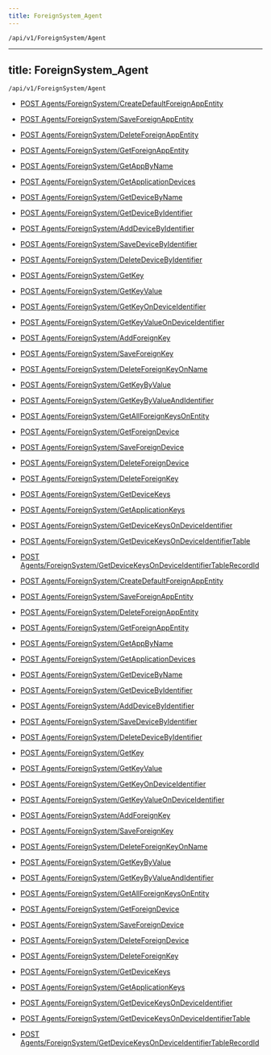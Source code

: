 ```yaml
---
title: ForeignSystem_Agent
---
```


```http
/api/v1/ForeignSystem/Agent
```

---
title: ForeignSystem_Agent
---

```http
/api/v1/ForeignSystem/Agent
```




* [POST Agents/ForeignSystem/CreateDefaultForeignAppEntity](v1ForeignSystemAgent_CreateDefaultForeignAppEntity.md)

* [POST Agents/ForeignSystem/SaveForeignAppEntity](v1ForeignSystemAgent_SaveForeignAppEntity.md)

* [POST Agents/ForeignSystem/DeleteForeignAppEntity](v1ForeignSystemAgent_DeleteForeignAppEntity.md)

* [POST Agents/ForeignSystem/GetForeignAppEntity](v1ForeignSystemAgent_GetForeignAppEntity.md)

* [POST Agents/ForeignSystem/GetAppByName](v1ForeignSystemAgent_GetAppByName.md)

* [POST Agents/ForeignSystem/GetApplicationDevices](v1ForeignSystemAgent_GetApplicationDevices.md)

* [POST Agents/ForeignSystem/GetDeviceByName](v1ForeignSystemAgent_GetDeviceByName.md)

* [POST Agents/ForeignSystem/GetDeviceByIdentifier](v1ForeignSystemAgent_GetDeviceByIdentifier.md)

* [POST Agents/ForeignSystem/AddDeviceByIdentifier](v1ForeignSystemAgent_AddDeviceByIdentifier.md)

* [POST Agents/ForeignSystem/SaveDeviceByIdentifier](v1ForeignSystemAgent_SaveDeviceByIdentifier.md)

* [POST Agents/ForeignSystem/DeleteDeviceByIdentifier](v1ForeignSystemAgent_DeleteDeviceByIdentifier.md)

* [POST Agents/ForeignSystem/GetKey](v1ForeignSystemAgent_GetKey.md)

* [POST Agents/ForeignSystem/GetKeyValue](v1ForeignSystemAgent_GetKeyValue.md)

* [POST Agents/ForeignSystem/GetKeyOnDeviceIdentifier](v1ForeignSystemAgent_GetKeyOnDeviceIdentifier.md)

* [POST Agents/ForeignSystem/GetKeyValueOnDeviceIdentifier](v1ForeignSystemAgent_GetKeyValueOnDeviceIdentifier.md)

* [POST Agents/ForeignSystem/AddForeignKey](v1ForeignSystemAgent_AddForeignKey.md)

* [POST Agents/ForeignSystem/SaveForeignKey](v1ForeignSystemAgent_SaveForeignKey.md)

* [POST Agents/ForeignSystem/DeleteForeignKeyOnName](v1ForeignSystemAgent_DeleteForeignKeyOnName.md)

* [POST Agents/ForeignSystem/GetKeyByValue](v1ForeignSystemAgent_GetKeyByValue.md)

* [POST Agents/ForeignSystem/GetKeyByValueAndIdentifier](v1ForeignSystemAgent_GetKeyByValueAndIdentifier.md)

* [POST Agents/ForeignSystem/GetAllForeignKeysOnEntity](v1ForeignSystemAgent_GetAllForeignKeysOnEntity.md)

* [POST Agents/ForeignSystem/GetForeignDevice](v1ForeignSystemAgent_GetForeignDevice.md)

* [POST Agents/ForeignSystem/SaveForeignDevice](v1ForeignSystemAgent_SaveForeignDevice.md)

* [POST Agents/ForeignSystem/DeleteForeignDevice](v1ForeignSystemAgent_DeleteForeignDevice.md)

* [POST Agents/ForeignSystem/DeleteForeignKey](v1ForeignSystemAgent_DeleteForeignKey.md)

* [POST Agents/ForeignSystem/GetDeviceKeys](v1ForeignSystemAgent_GetDeviceKeys.md)

* [POST Agents/ForeignSystem/GetApplicationKeys](v1ForeignSystemAgent_GetApplicationKeys.md)

* [POST Agents/ForeignSystem/GetDeviceKeysOnDeviceIdentifier](v1ForeignSystemAgent_GetDeviceKeysOnDeviceIdentifier.md)

* [POST Agents/ForeignSystem/GetDeviceKeysOnDeviceIdentifierTable](v1ForeignSystemAgent_GetDeviceKeysOnDeviceIdentifierTable.md)

* [POST Agents/ForeignSystem/GetDeviceKeysOnDeviceIdentifierTableRecordId](v1ForeignSystemAgent_GetDeviceKeysOnDeviceIdentifierTableRecordId.md)


* [POST Agents/ForeignSystem/CreateDefaultForeignAppEntity](v1ForeignSystemAgent_CreateDefaultForeignAppEntity.md)

* [POST Agents/ForeignSystem/SaveForeignAppEntity](v1ForeignSystemAgent_SaveForeignAppEntity.md)

* [POST Agents/ForeignSystem/DeleteForeignAppEntity](v1ForeignSystemAgent_DeleteForeignAppEntity.md)

* [POST Agents/ForeignSystem/GetForeignAppEntity](v1ForeignSystemAgent_GetForeignAppEntity.md)

* [POST Agents/ForeignSystem/GetAppByName](v1ForeignSystemAgent_GetAppByName.md)

* [POST Agents/ForeignSystem/GetApplicationDevices](v1ForeignSystemAgent_GetApplicationDevices.md)

* [POST Agents/ForeignSystem/GetDeviceByName](v1ForeignSystemAgent_GetDeviceByName.md)

* [POST Agents/ForeignSystem/GetDeviceByIdentifier](v1ForeignSystemAgent_GetDeviceByIdentifier.md)

* [POST Agents/ForeignSystem/AddDeviceByIdentifier](v1ForeignSystemAgent_AddDeviceByIdentifier.md)

* [POST Agents/ForeignSystem/SaveDeviceByIdentifier](v1ForeignSystemAgent_SaveDeviceByIdentifier.md)

* [POST Agents/ForeignSystem/DeleteDeviceByIdentifier](v1ForeignSystemAgent_DeleteDeviceByIdentifier.md)

* [POST Agents/ForeignSystem/GetKey](v1ForeignSystemAgent_GetKey.md)

* [POST Agents/ForeignSystem/GetKeyValue](v1ForeignSystemAgent_GetKeyValue.md)

* [POST Agents/ForeignSystem/GetKeyOnDeviceIdentifier](v1ForeignSystemAgent_GetKeyOnDeviceIdentifier.md)

* [POST Agents/ForeignSystem/GetKeyValueOnDeviceIdentifier](v1ForeignSystemAgent_GetKeyValueOnDeviceIdentifier.md)

* [POST Agents/ForeignSystem/AddForeignKey](v1ForeignSystemAgent_AddForeignKey.md)

* [POST Agents/ForeignSystem/SaveForeignKey](v1ForeignSystemAgent_SaveForeignKey.md)

* [POST Agents/ForeignSystem/DeleteForeignKeyOnName](v1ForeignSystemAgent_DeleteForeignKeyOnName.md)

* [POST Agents/ForeignSystem/GetKeyByValue](v1ForeignSystemAgent_GetKeyByValue.md)

* [POST Agents/ForeignSystem/GetKeyByValueAndIdentifier](v1ForeignSystemAgent_GetKeyByValueAndIdentifier.md)

* [POST Agents/ForeignSystem/GetAllForeignKeysOnEntity](v1ForeignSystemAgent_GetAllForeignKeysOnEntity.md)

* [POST Agents/ForeignSystem/GetForeignDevice](v1ForeignSystemAgent_GetForeignDevice.md)

* [POST Agents/ForeignSystem/SaveForeignDevice](v1ForeignSystemAgent_SaveForeignDevice.md)

* [POST Agents/ForeignSystem/DeleteForeignDevice](v1ForeignSystemAgent_DeleteForeignDevice.md)

* [POST Agents/ForeignSystem/DeleteForeignKey](v1ForeignSystemAgent_DeleteForeignKey.md)

* [POST Agents/ForeignSystem/GetDeviceKeys](v1ForeignSystemAgent_GetDeviceKeys.md)

* [POST Agents/ForeignSystem/GetApplicationKeys](v1ForeignSystemAgent_GetApplicationKeys.md)

* [POST Agents/ForeignSystem/GetDeviceKeysOnDeviceIdentifier](v1ForeignSystemAgent_GetDeviceKeysOnDeviceIdentifier.md)

* [POST Agents/ForeignSystem/GetDeviceKeysOnDeviceIdentifierTable](v1ForeignSystemAgent_GetDeviceKeysOnDeviceIdentifierTable.md)

* [POST Agents/ForeignSystem/GetDeviceKeysOnDeviceIdentifierTableRecordId](v1ForeignSystemAgent_GetDeviceKeysOnDeviceIdentifierTableRecordId.md)